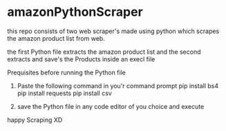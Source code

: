 # amazonPythonScraper
this repo consists of two web scraper's made using python which scrapes the amazon product list from web.

the first Python file extracts the amazon product list and the second extracts and save's the Products inside an execl file

Prequisites before running the Python file

1) Paste the following command in you'r command prompt
  pip install bs4
  pip install requests
  pip install csv

2) save the Python file in any code editor of you choice and execute

happy Scraping XD
